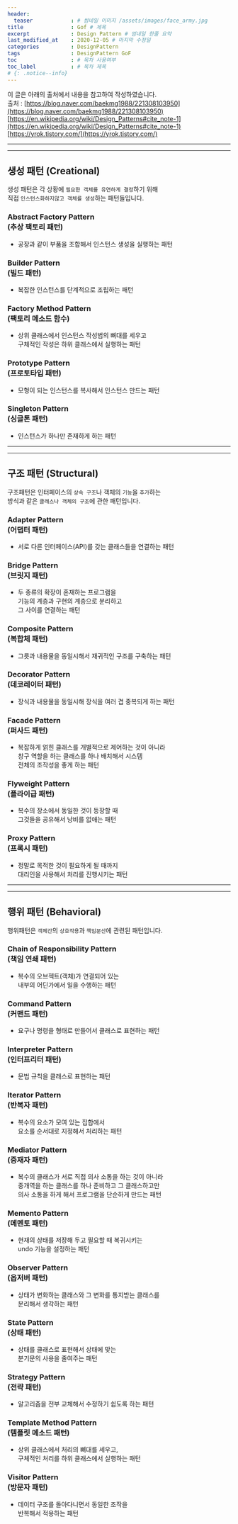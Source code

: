 ```yaml
---
header:
  teaser            : # 썸네일 이미지 /assets/images/face_army.jpg
title               : Gof # 제목
excerpt             : Design Pattern # 썸네일 한줄 요약
last_modified_at    : 2020-12-05 # 마지막 수정일
categories          : DesignPattern
tags                : DesignPattern GoF
toc                 : # 목차 사용여부
toc_label           : # 목차 제목
# {: .notice--info}
---
```

이 글은 아래의 출처에서 내용을 참고하여 작성하였습니다.  
출처 : [https://blog.naver.com/baekmg1988/221308103950](https://blog.naver.com/baekmg1988/221308103950)  
[https://en.wikipedia.org/wiki/Design_Patterns#cite_note-1](https://en.wikipedia.org/wiki/Design_Patterns#cite_note-1)  
[https://yrok.tistory.com/](https://yrok.tistory.com/)

---
---
## 생성 패턴 (Creational)

생성 패턴은 각 상황에 `필요한 객체를 유연하게 결정`하기 위해  
직접 `인스턴스화하지않고 객체를 생성`하는 패턴들입니다.


### Abstract Factory Pattern<br>(추상 팩토리 패턴)
- 공장과 같이 부품을 조합해서 인스턴스 생성을 실행하는 패턴

### Builder Pattern<br>(빌드 패턴)
- 복잡한 인스턴스를 단계적으로 조립하는 패턴

### Factory Method Pattern<br>(팩토리 메소드 함수)
- 상위 클래스에서 인스턴스 작성법의 뼈대를 세우고  
  구체적인 작성은 하위 클래스에서 실행하는 패턴

### Prototype Pattern<br>(프로토타입 패턴)
- 모형이 되는 인스턴스를 복사해서 인스턴스 만드는 패턴

### Singleton Pattern<br>(싱글톤 패턴)
- 인스턴스가 하나만 존재하게 하는 패턴

---
---
## 구조 패턴 (Structural)

구조패턴은 인터페이스의 `상속 구조`나 객체의 `기능`을 `추가`하는  
방식과 같은 `클래스나 객체의 구조`에 관한 패턴입니다.

### Adapter Pattern<br>(어댑터 패턴)
- 서로 다른 인터페이스(API)를 갖는 클래스들을 연결하는 패턴

### Bridge Pattern<br>(브릿지 패턴)
- 두 종류의 확장이 혼재하는 프로그램을  
  기능의 계층과 구현의 계층으로 분리하고  
  그 사이를 연결하는 패턴

### Composite Pattern<br>(복합체 패턴)
- 그릇과 내용물을 동일시해서 재귀적인 구조를 구축하는 패턴

### Decorator Pattern<br>(데코레이터 패턴)
- 장식과 내용물을 동일시해 장식을 여러 겹 중복되게 하는 패턴

### Facade Pattern<br>(퍼사드 패턴)
- 복잡하게 얽힌 클래스를 개별적으로 제어하는 것이 아니라  
  창구 역할을 하는 클래스를 하나 배치해서 시스템  
  전체의 조작성을 좋게 하는 패턴

### Flyweight Pattern<br>(플라이급 패턴)
- 복수의 장소에서 동일한 것이 등장할 때  
  그것들을 공유해서 낭비를 없애는 패턴

### Proxy Pattern<br>(프록시 패턴)
- 정말로 목적한 것이 필요하게 될 때까지  
  대리인을 사용해서 처리를 진행시키는 패턴

---
---
## 행위 패턴 (Behavioral)

행위패턴은 `객체간`의 `상호작용`과 `책임분산`에 관련된 패턴입니다.

### Chain of Responsibility Pattern<br>(책임 연쇄 패턴)
- 복수의 오브젝트(객체)가 연결되어 있는  
  내부의 어딘가에서 일을 수행하는 패턴

### Command Pattern<br>(커맨드 패턴)
- 요구나 명령을 형태로 만들어서 클래스로 표현하는 패턴

### Interpreter Pattern<br>(인터프리터 패턴)
- 문법 규칙을 클래스로 표현하는 패턴

### Iterator Pattern<br>(반복자 패턴)
- 복수의 요소가 모여 있는 집합에서  
  요소를 순서대로 지정해서 처리하는 패턴

### Mediator Pattern<br>(중재자 패턴)
- 복수의 클래스가 서로 직접 의사 소통을 하는 것이 아니라  
  중개역을 하는 클래스를 하나 준비하고 그 클래스하고만  
  의사 소통을 하게 해서 프로그램을 단순하게 만드는 패턴

### Memento Pattern<br>(메멘토 패턴)
- 현재의 상태를 저장해 두고 필요할 때 복귀시키는  
  undo 기능을 설정하는 패턴

### Observer Pattern<br>(옵저버 패턴)
- 상태가 변화하는 클래스와 그 변화를 통지받는 클래스를  
  분리해서 생각하는 패턴

### State Pattern<br>(상태 패턴)
- 상태를 클래스로 표현해서 상태에 맞는  
  분기문의 사용을 줄여주는 패턴

### Strategy Pattern<br>(전략 패턴)
- 알고리즘을 전부 교체해서 수정하기 쉽도록 하는 패턴

### Template Method Pattern<br>(템플릿 메소드 패턴)
- 상위 클래스에서 처리의 뼈대를 세우고,  
  구체적인 처리를 하위 클래스에서 실행하는 패턴

### Visitor Pattern<br>(방문자 패턴)
- 데이터 구조를 돌아다니면서 동일한 조작을  
  반복해서 적용하는 패턴
